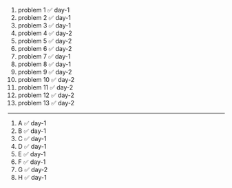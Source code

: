 1. problem 1   ✅ day-1
2. problem 2   ✅ day-1
3. problem 3   ✅ day-1
4. problem 4   ✅ day-2
5. problem 5   ✅ day-2  
6. problem 6   ✅ day-2  
7. problem 7   ✅ day-1
8. problem 8   ✅ day-1
9. problem 9   ✅ day-2
10. problem 10 ✅ day-2
11. problem 11 ✅ day-2  
12. problem 12 ✅ day-2
13. problem 13 ✅ day-2
    
---

1. A ✅ day-1
2. B ✅ day-1
3. C ✅ day-1
4. D ✅ day-1
5. E ✅ day-1
6. F ✅ day-1
7. G ✅ day-2
8. H ✅ day-1 